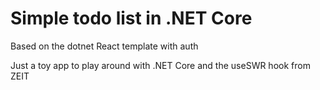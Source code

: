 # Simple todo list in .NET Core

Based on the dotnet React template with auth


Just a toy app to play around with .NET Core and the useSWR hook from ZEIT
